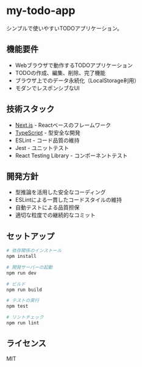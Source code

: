 # my-todo-app

シンプルで使いやすいTODOアプリケーション。

## 機能要件

- Webブラウザで動作するTODOアプリケーション
- TODOの作成、編集、削除、完了機能
- ブラウザ上でのデータ永続化（LocalStorage利用）
- モダンでレスポンシブなUI

## 技術スタック

- [Next.js](https://nextjs.org/) - Reactベースのフレームワーク
- [TypeScript](https://www.typescriptlang.org/) - 型安全な開発
- ESLint - コード品質の維持
- Jest - ユニットテスト
- React Testing Library - コンポーネントテスト

## 開発方針

- 型推論を活用した安全なコーディング
- ESLintによる一貫したコードスタイルの維持
- 自動テストによる品質担保
- 適切な粒度での継続的なコミット

## セットアップ

```bash
# 依存関係のインストール
npm install

# 開発サーバーの起動
npm run dev

# ビルド
npm run build

# テストの実行
npm test

# リントチェック
npm run lint
```

## ライセンス

MIT